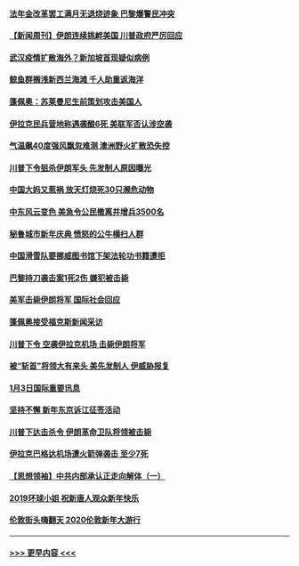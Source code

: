 #### [法年金改革罢工满月无退烧迹象 巴黎爆警民冲突](../pages/prog202/a102745518.md?t=01051133) 
#### [【新闻周刊】伊朗连续挑衅美国 川普政府严厉回应](../pages/prog202/a102745484.md?t=01051133) 
#### [武汉疫情扩散海外？新加坡首现疑似病例](../pages/prog202/a102745347.md?t=01051133) 
#### [鲸鱼群搁浅新西兰海滩 千人助重返海洋](../pages/prog202/a102745257.md?t=01051133) 
#### [蓬佩奥：苏莱曼尼生前策划攻击美国人](../pages/prog202/a102745305.md?t=01051133) 
#### [伊拉克民兵营地称遇袭酿6死 美联军否认涉空袭](../pages/prog202/a102745093.md?t=01051133) 
#### [气温飙40度强风飘忽难测 澳洲野火扩散恐失控](../pages/prog202/a102744951.md?t=01051133) 
#### [川普下令狙杀伊朗军头 先发制人原因曝光](../pages/prog202/a102744900.md?t=01051133) 
#### [中国大妈又惹祸 放天灯烧死30只濒危动物](../pages/prog202/a102744899.md?t=01051133) 
#### [中东风云变色 美急令公民撤离并增兵3500名](../pages/prog202/a102744827.md?t=01051133) 
#### [秘鲁城市新年庆典 愤怒的公牛横扫人群](../pages/prog202/a102744618.md?t=01051133) 
#### [中国滑雪队要挪威图书馆下架法轮功书籍遭拒](../pages/prog202/a102744639.md?t=01051133) 
#### [巴黎持刀袭击案1死2伤 嫌犯被击毙](../pages/prog202/a102744566.md?t=01051133) 
#### [美军击毙伊朗将军 国际社会回应](../pages/prog202/a102744485.md?t=01051133) 
#### [蓬佩奥接受福克斯新闻采访](../pages/prog202/a102744480.md?t=01051133) 
#### [川普下令 空袭伊拉克机场 击毙伊朗将军](../pages/prog202/a102744470.md?t=01051133) 
#### [被“斩首”将领大有来头 美先发制人 伊威胁报复](../pages/prog202/a102744454.md?t=01051133) 
#### [1月3日国际重要讯息](../pages/prog202/a102744301.md?t=01051133) 
#### [坚持不懈 新年东京诉江征签活动](../pages/prog202/a102744303.md?t=01051133) 
#### [川普下达击杀令 伊朗革命卫队将领被击毙](../pages/prog202/a102741911.md?t=01051133) 
#### [伊拉克巴格达机场遭火箭弹袭击 至少7死](../pages/prog202/a102744115.md?t=01051133) 
#### [【思想领袖】中共内部承认正走向解体（一）](../pages/prog202/a102744097.md?t=01051133) 
#### [2019环球小姐 祝新唐人观众新年快乐](../pages/prog202/a102744043.md?t=01051133) 
#### [伦敦街头嗨翻天 2020伦敦新年大游行](../pages/prog202/a102743925.md?t=01051133) 

----
#### [ >>> 更早内容 <<< ](../indexes/prog202-earlier.md)

